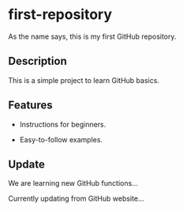 # first-repository

As the name says, this is my first GitHub repository. 

## Description 
 
This is a simple project to learn GitHub basics. 
 
 
## Features 
 
- Instructions for beginners. 
 
- Easy-to-follow examples.  

## Update

We are learning new GitHub functions...

Currently updating from GitHub website...
